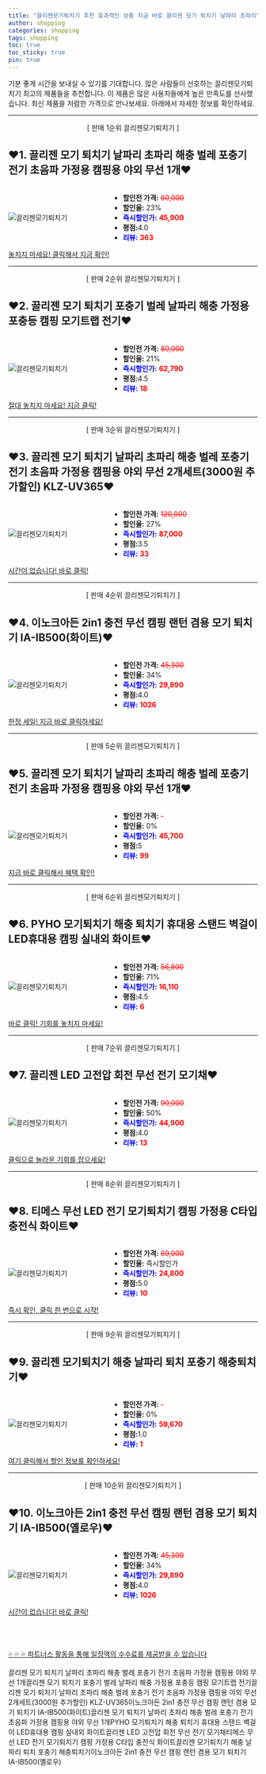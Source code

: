 ```yaml
---
title: "끌리젠모기퇴치기 추천 효과적인 상품 지금 바로 끌리젠 모기 퇴치기 날파리 초파리"
author: shopping
categories: shopping
tags: shopping
toc: true
toc_sticky: true
pin: true
---
```

기분 좋게 시간을 보내실 수 있기를 기대합니다. 많은 사람들이 선호하는 끌리젠모기퇴치기 최고의 제품들을 추천합니다. 이 제품은 많은 사용자들에게 높은 만족도를 선사했습니다. 최신 제품을 저렴한 가격으로 만나보세요. 아래에서 자세한 정보를 확인하세요.

---
<p class="toplist" style="margin: 0 auto; display: block; width: fit-content;">[ 판매 1순위 끌리젠모기퇴치기 ]</p>

<h2><strong>❤️1. 끌리젠 모기 퇴치기 날파리 초파리 해충 벌레 포충기 전기 초음파 가정용 캠핑용 야외 무선 1개❤️</strong></h2>

<div style="display: flex; align-items: center;">
    <div style="flex: 0.4;">
        <img src="https://thumbnail10.coupangcdn.com/thumbnails/remote/230x230ex/image/vendor_inventory/08f0/19b91f6ad5460bf80e6d6835ad39e4b645ed6e7efdfdbe9916b81cecb4c1.jpg" alt="끌리젠모기퇴치기" style="max-width: 100%;">
    </div>
    <div style="flex: 0.6; margin-left: 10px;">
        <ul>
            <li><strong>할인전 가격:</strong> <del style="color: red;">60,000</del></li>
            <li><strong>할인율:</strong> 23%</li>
            <li><span style='color:blue'><strong>즉시할인가:</strong></span> <span style='color:red'><strong>45,900</strong></span></li>
            <li><strong>평점:</strong>4.0</li>
            <li><span style='color:blue'><strong>리뷰:</strong></span> <span style='color:red'><strong>363</strong></span></li>
        </ul>
    </div>
</div>
<div class="center">
    <a href="https://William4Davisa.github.io?lptag=AF9450613&subid=githubio&pageKey=7217815358&traceid=V0-153&itemId=18282713022&vendorItemId=86684477417" class="myButton">
        놓치지 마세요! 클릭해서 지금 확인!
    </a>
</div>


---
<p class="toplist" style="margin: 0 auto; display: block; width: fit-content;">[ 판매 2순위 끌리젠모기퇴치기 ]</p>

<h2><strong>❤️2. 끌리젠 모기 퇴치기 포충기 벌레 날파리 해충 가정용 포충등 캠핑 모기트랩 전기❤️</strong></h2>

<div style="display: flex; align-items: center;">
    <div style="flex: 0.4;">
        <img src="https://thumbnail10.coupangcdn.com/thumbnails/remote/230x230ex/image/vendor_inventory/59a2/0dd0b0d967d1affcf8025bbe4641e208593a4609508f1072a712deb65381.png" alt="끌리젠모기퇴치기" style="max-width: 100%;">
    </div>
    <div style="flex: 0.6; margin-left: 10px;">
        <ul>
            <li><strong>할인전 가격:</strong> <del style="color: red;">80,000</del></li>
            <li><strong>할인율:</strong> 21%</li>
            <li><span style='color:blue'><strong>즉시할인가:</strong></span> <span style='color:red'><strong>62,790</strong></span></li>
            <li><strong>평점:</strong>4.5</li>
            <li><span style='color:blue'><strong>리뷰:</strong></span> <span style='color:red'><strong>18</strong></span></li>
        </ul>
    </div>
</div>
<div class="center">
    <a href="https://William4Davisa.github.io?lptag=AF9450613&subid=githubio&pageKey=8144546312&traceid=V0-153&itemId=23153161979&vendorItemId=90185991753" class="myButton">
        절대 놓치지 마세요! 지금 클릭!
    </a>
</div>


---
<p class="toplist" style="margin: 0 auto; display: block; width: fit-content;">[ 판매 3순위 끌리젠모기퇴치기 ]</p>

<h2><strong>❤️3. 끌리젠 모기 퇴치기 날파리 초파리 해충 벌레 포충기 전기 초음파 가정용 캠핑용 야외 무선 2개세트(3000원 추가할인) KLZ-UV365❤️</strong></h2>

<div style="display: flex; align-items: center;">
    <div style="flex: 0.4;">
        <img src="https://thumbnail10.coupangcdn.com/thumbnails/remote/230x230ex/image/vendor_inventory/08f0/19b91f6ad5460bf80e6d6835ad39e4b645ed6e7efdfdbe9916b81cecb4c1.jpg" alt="끌리젠모기퇴치기" style="max-width: 100%;">
    </div>
    <div style="flex: 0.6; margin-left: 10px;">
        <ul>
            <li><strong>할인전 가격:</strong> <del style="color: red;">120,000</del></li>
            <li><strong>할인율:</strong> 27%</li>
            <li><span style='color:blue'><strong>즉시할인가:</strong></span> <span style='color:red'><strong>87,000</strong></span></li>
            <li><strong>평점:</strong>3.5</li>
            <li><span style='color:blue'><strong>리뷰:</strong></span> <span style='color:red'><strong>33</strong></span></li>
        </ul>
    </div>
</div>
<div class="center">
    <a href="https://William4Davisa.github.io?lptag=AF9450613&subid=githubio&pageKey=7306787112&traceid=V0-153&itemId=18709601570&vendorItemId=85428618427" class="myButton">
        시간이 없습니다! 바로 클릭!
    </a>
</div>


---
<p class="toplist" style="margin: 0 auto; display: block; width: fit-content;">[ 판매 4순위 끌리젠모기퇴치기 ]</p>

<h2><strong>❤️4. 이노크아든 2in1 충전 무선 캠핑 랜턴 겸용 모기 퇴치기 IA-IB500(화이트)❤️</strong></h2>

<div style="display: flex; align-items: center;">
    <div style="flex: 0.4;">
        <img src="https://thumbnail7.coupangcdn.com/thumbnails/remote/230x230ex/image/retail/images/3876045920307900-37594931-fb02-4a5c-9dce-9e6b68df57c0.jpg" alt="끌리젠모기퇴치기" style="max-width: 100%;">
    </div>
    <div style="flex: 0.6; margin-left: 10px;">
        <ul>
            <li><strong>할인전 가격:</strong> <del style="color: red;">45,300</del></li>
            <li><strong>할인율:</strong> 34%</li>
            <li><span style='color:blue'><strong>즉시할인가:</strong></span> <span style='color:red'><strong>29,890</strong></span></li>
            <li><strong>평점:</strong>4.0</li>
            <li><span style='color:blue'><strong>리뷰:</strong></span> <span style='color:red'><strong>1026</strong></span></li>
        </ul>
    </div>
</div>
<div class="center">
    <a href="https://William4Davisa.github.io?lptag=AF9450613&subid=githubio&pageKey=6441643244&traceid=V0-153&itemId=13946612361&vendorItemId=81195856720" class="myButton">
        한정 세일! 지금 바로 클릭하세요!
    </a>
</div>


---
<p class="toplist" style="margin: 0 auto; display: block; width: fit-content;">[ 판매 5순위 끌리젠모기퇴치기 ]</p>

<h2><strong>❤️5. 끌리젠 모기 퇴치기 날파리 초파리 해충 벌레 포충기 전기 초음파 가정용 캠핑용 야외 무선 1개❤️</strong></h2>

<div style="display: flex; align-items: center;">
    <div style="flex: 0.4;">
        <img src="https://thumbnail7.coupangcdn.com/thumbnails/remote/230x230ex/image/vendor_inventory/96f9/b9a63f865faa8b504a4e4fca86fed65a40d6d23097e8932b005c41795ee3.jpg" alt="끌리젠모기퇴치기" style="max-width: 100%;">
    </div>
    <div style="flex: 0.6; margin-left: 10px;">
        <ul>
            <li><strong>할인전 가격:</strong> <del style="color: red;">-</del></li>
            <li><strong>할인율:</strong> 0%</li>
            <li><span style='color:blue'><strong>즉시할인가:</strong></span> <span style='color:red'><strong>45,700</strong></span></li>
            <li><strong>평점:</strong>5</li>
            <li><span style='color:blue'><strong>리뷰:</strong></span> <span style='color:red'><strong>99</strong></span></li>
        </ul>
    </div>
</div>
<div class="center">
    <a href="https://William4Davisa.github.io?lptag=AF9450613&subid=githubio&pageKey=8243427256&traceid=V0-153&itemId=23723077467&vendorItemId=90747895710" class="myButton">
        지금 바로 클릭해서 혜택 확인!
    </a>
</div>


---
<p class="toplist" style="margin: 0 auto; display: block; width: fit-content;">[ 판매 6순위 끌리젠모기퇴치기 ]</p>

<h2><strong>❤️6. PYHO 모기퇴치기 해충 퇴치기 휴대용 스탠드 벽걸이 LED휴대용 캠핑 실내외 화이트❤️</strong></h2>

<div style="display: flex; align-items: center;">
    <div style="flex: 0.4;">
        <img src="https://thumbnail7.coupangcdn.com/thumbnails/remote/230x230ex/image/vendor_inventory/c98b/733a02ed41a3f55fcba37f35b9fc9287c4406aabe148362207354c71869f.jpg" alt="끌리젠모기퇴치기" style="max-width: 100%;">
    </div>
    <div style="flex: 0.6; margin-left: 10px;">
        <ul>
            <li><strong>할인전 가격:</strong> <del style="color: red;">56,800</del></li>
            <li><strong>할인율:</strong> 71%</li>
            <li><span style='color:blue'><strong>즉시할인가:</strong></span> <span style='color:red'><strong>16,110</strong></span></li>
            <li><strong>평점:</strong>4.5</li>
            <li><span style='color:blue'><strong>리뷰:</strong></span> <span style='color:red'><strong>6</strong></span></li>
        </ul>
    </div>
</div>
<div class="center">
    <a href="https://William4Davisa.github.io?lptag=AF9450613&subid=githubio&pageKey=8028563299&traceid=V0-153&itemId=22441942746&vendorItemId=89518855034" class="myButton">
        바로 클릭! 기회를 놓치지 마세요!
    </a>
</div>


---
<p class="toplist" style="margin: 0 auto; display: block; width: fit-content;">[ 판매 7순위 끌리젠모기퇴치기 ]</p>

<h2><strong>❤️7. 끌리젠 LED 고전압 회전 무선 전기 모기채❤️</strong></h2>

<div style="display: flex; align-items: center;">
    <div style="flex: 0.4;">
        <img src="https://thumbnail8.coupangcdn.com/thumbnails/remote/230x230ex/image/vendor_inventory/db5a/0cc36358847b5b7ec40c9e92d76882e0535fce210906a5339a1b4e3be444.jpg" alt="끌리젠모기퇴치기" style="max-width: 100%;">
    </div>
    <div style="flex: 0.6; margin-left: 10px;">
        <ul>
            <li><strong>할인전 가격:</strong> <del style="color: red;">90,000</del></li>
            <li><strong>할인율:</strong> 50%</li>
            <li><span style='color:blue'><strong>즉시할인가:</strong></span> <span style='color:red'><strong>44,900</strong></span></li>
            <li><strong>평점:</strong>4.0</li>
            <li><span style='color:blue'><strong>리뷰:</strong></span> <span style='color:red'><strong>13</strong></span></li>
        </ul>
    </div>
</div>
<div class="center">
    <a href="https://William4Davisa.github.io?lptag=AF9450613&subid=githubio&pageKey=7951307823&traceid=V0-153&itemId=21947500901&vendorItemId=90269649436" class="myButton">
        클릭으로 놀라운 기회를 잡으세요!
    </a>
</div>


---
<p class="toplist" style="margin: 0 auto; display: block; width: fit-content;">[ 판매 8순위 끌리젠모기퇴치기 ]</p>

<h2><strong>❤️8. 티메스 무선 LED 전기 모기퇴치기 캠핑 가정용 C타입 충전식 화이트❤️</strong></h2>

<div style="display: flex; align-items: center;">
    <div style="flex: 0.4;">
        <img src="https://thumbnail7.coupangcdn.com/thumbnails/remote/230x230ex/image/vendor_inventory/f8c8/4e8058652ecde88ba9526f662276eac8fa582b9cdd25c914e8c30559fcef.jpg" alt="끌리젠모기퇴치기" style="max-width: 100%;">
    </div>
    <div style="flex: 0.6; margin-left: 10px;">
        <ul>
            <li><strong>할인전 가격:</strong> <del style="color: red;">69,000</del></li>
            <li><strong>할인율:</strong> 즉시할인가</li>
            <li><span style='color:blue'><strong>즉시할인가:</strong></span> <span style='color:red'><strong>24,800</strong></span></li>
            <li><strong>평점:</strong>5.0</li>
            <li><span style='color:blue'><strong>리뷰:</strong></span> <span style='color:red'><strong>10</strong></span></li>
        </ul>
    </div>
</div>
<div class="center">
    <a href="https://William4Davisa.github.io?lptag=AF9450613&subid=githubio&pageKey=8147291994&traceid=V0-153&itemId=23170738665&vendorItemId=90258820545" class="myButton">
        즉시 확인, 클릭 한 번으로 시작!
    </a>
</div>


---
<p class="toplist" style="margin: 0 auto; display: block; width: fit-content;">[ 판매 9순위 끌리젠모기퇴치기 ]</p>

<h2><strong>❤️9. 끌리젠 모기퇴치기 해충 날파리 퇴치 포충기 해충퇴치기❤️</strong></h2>

<div style="display: flex; align-items: center;">
    <div style="flex: 0.4;">
        <img src="https://thumbnail7.coupangcdn.com/thumbnails/remote/230x230ex/image/vendor_inventory/c0a7/7c57b9a97de1e8e344fdd98d7a2f968b6efbb23655a54d8c551e650d1a35.jpg" alt="끌리젠모기퇴치기" style="max-width: 100%;">
    </div>
    <div style="flex: 0.6; margin-left: 10px;">
        <ul>
            <li><strong>할인전 가격:</strong> <del style="color: red;">-</del></li>
            <li><strong>할인율:</strong> 0%</li>
            <li><span style='color:blue'><strong>즉시할인가:</strong></span> <span style='color:red'><strong>59,670</strong></span></li>
            <li><strong>평점:</strong>1.0</li>
            <li><span style='color:blue'><strong>리뷰:</strong></span> <span style='color:red'><strong>1</strong></span></li>
        </ul>
    </div>
</div>
<div class="center">
    <a href="https://William4Davisa.github.io?lptag=AF9450613&subid=githubio&pageKey=8050704920&traceid=V0-153&itemId=22577283248&vendorItemId=89619065202" class="myButton">
        여기 클릭해서 할인 정보를 확인하세요!
    </a>
</div>


---
<p class="toplist" style="margin: 0 auto; display: block; width: fit-content;">[ 판매 10순위 끌리젠모기퇴치기 ]</p>

<h2><strong>❤️10. 이노크아든 2in1 충전 무선 캠핑 랜턴 겸용 모기 퇴치기 IA-IB500(옐로우)❤️</strong></h2>

<div style="display: flex; align-items: center;">
    <div style="flex: 0.4;">
        <img src="https://thumbnail8.coupangcdn.com/thumbnails/remote/230x230ex/image/retail/images/5988073205456212-c8a47e50-bea1-4f33-ae94-a97a22a20ca2.jpg" alt="끌리젠모기퇴치기" style="max-width: 100%;">
    </div>
    <div style="flex: 0.6; margin-left: 10px;">
        <ul>
            <li><strong>할인전 가격:</strong> <del style="color: red;">45,300</del></li>
            <li><strong>할인율:</strong> 34%</li>
            <li><span style='color:blue'><strong>즉시할인가:</strong></span> <span style='color:red'><strong>29,890</strong></span></li>
            <li><strong>평점:</strong>4.0</li>
            <li><span style='color:blue'><strong>리뷰:</strong></span> <span style='color:red'><strong>1026</strong></span></li>
        </ul>
    </div>
</div>
<div class="center">
    <a href="https://William4Davisa.github.io?lptag=AF9450613&subid=githubio&pageKey=6441643244&traceid=V0-153&itemId=13946612395&vendorItemId=81195856737" class="myButton">
        시간이 없습니다! 바로 클릭!
    </a>
</div>

<br><br><br>[💦 💦 💦 파트너스 활동을 통해 일정액의 수수료를 제공받을 수 있습니다](https://link.coupang.com/a/bcpT2c)<br><br>끌리젠 모기 퇴치기 날파리 초파리 해충 벌레 포충기 전기 초음파 가정용 캠핑용 야외 무선 1개끌리젠 모기 퇴치기 포충기 벌레 날파리 해충 가정용 포충등 캠핑 모기트랩 전기끌리젠 모기 퇴치기 날파리 초파리 해충 벌레 포충기 전기 초음파 가정용 캠핑용 야외 무선 2개세트(3000원 추가할인) KLZ-UV365이노크아든 2in1 충전 무선 캠핑 랜턴 겸용 모기 퇴치기 IA-IB500(화이트)끌리젠 모기 퇴치기 날파리 초파리 해충 벌레 포충기 전기 초음파 가정용 캠핑용 야외 무선 1개PYHO 모기퇴치기 해충 퇴치기 휴대용 스탠드 벽걸이 LED휴대용 캠핑 실내외 화이트끌리젠 LED 고전압 회전 무선 전기 모기채티메스 무선 LED 전기 모기퇴치기 캠핑 가정용 C타입 충전식 화이트끌리젠 모기퇴치기 해충 날파리 퇴치 포충기 해충퇴치기이노크아든 2in1 충전 무선 캠핑 랜턴 겸용 모기 퇴치기 IA-IB500(옐로우)